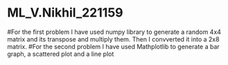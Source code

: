 # ML_V.Nikhil_221159
#For the first problem I have used numpy library to generate a random 4x4 matrix and its transpose and multiply them. Then I convverted it into a 2x8 matrix.
#For the second problem I have used Mathplotlib to generate a bar graph, a scattered plot and a line plot
#
